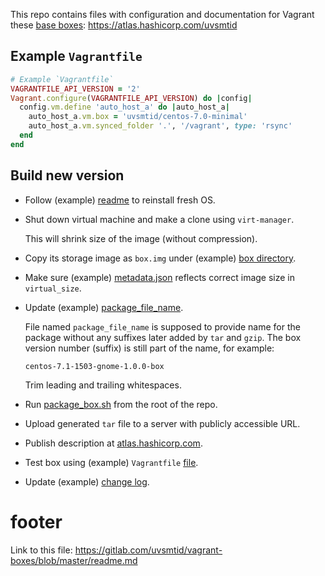 This repo contains files with configuration and documentation for Vagrant
these [base boxes][1]: https://atlas.hashicorp.com/uvsmtid

## Example `Vagrantfile` ##

```ruby
# Example `Vagrantfile`
VAGRANTFILE_API_VERSION = '2'
Vagrant.configure(VAGRANTFILE_API_VERSION) do |config|
  config.vm.define 'auto_host_a' do |auto_host_a|
    auto_host_a.vm.box = 'uvsmtid/centos-7.0-minimal'
    auto_host_a.vm.synced_folder '.', '/vagrant', type: 'rsync'
  end
end
```

## Build new version ##

*   Follow (example) [readme][2] to reinstall fresh OS.

*   Shut down virtual machine and make a clone using `virt-manager`.

    This will shrink size of the image (without compression).

*   Copy its storage image as `box.img` under (example) [box directory][4].

*   Make sure (example) [metadata.json][5] reflects correct image size
    in `virtual_size`.

*   Update (example) [package_file_name][6].

    File named `package_file_name` is supposed to provide name for the package
    without any suffixes later added by `tar` and `gzip`. The box version
    number (suffix) is still part of the name, for example:
    ```
    centos-7.1-1503-gnome-1.0.0-box
    ```
    Trim leading and trailing whitespaces.

*   Run [package_box.sh][7] from the root of the repo.

*   Upload generated `tar` file to a server with publicly accessible URL.

*   Publish description at [atlas.hashicorp.com][8].

*   Test box using (example) `Vagrantfile` [file][9].

*   Update (example) [change log][3].

# footer #

Link to this file: https://gitlab.com/uvsmtid/vagrant-boxes/blob/master/readme.md

[1]: http://docs.vagrantup.com/v2/boxes/base.html
[2]: centos-7.1-1503-gnome/readme.md
[3]: centos-7.1-1503-gnome/readme.md#change-log
[4]: centos-7.1-1503-gnome
[5]: centos-7.1-1503-gnome/metadata.json
[6]: centos-7.1-1503-gnome/package_file_name
[7]: scripts/package_box.sh
[8]: https://atlas.hashicorp.com/boxes/new
[9]: #example-vagrantfile

